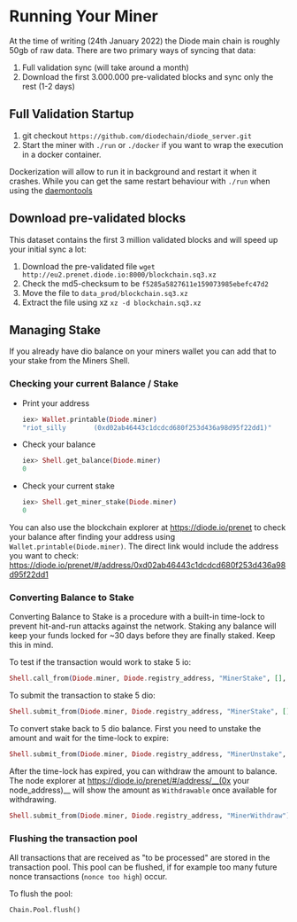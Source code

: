 # Running Your Miner

At the time of writing (24th January 2022) the Diode main chain is roughly 50gb of raw data. There are two primary ways of syncing that data:

1) Full validation sync (will take around a month)
2) Download the first 3.000.000 pre-validated blocks and sync only the rest (1-2 days)

## Full Validation Startup

1. git checkout `https://github.com/diodechain/diode_server.git`
1. Start the miner with `./run` or `./docker` if you want to wrap the execution in a docker container.

Dockerization will allow to run it in background and restart it when it crashes. While you can get the same restart behaviour with `./run` when using the [daemontools](https://cr.yp.to/daemontools.html)

## Download pre-validated blocks

This dataset contains the first 3 million validated blocks and will speed up your initial sync a lot:

1. Download the pre-validated file `wget http://eu2.prenet.diode.io:8000/blockchain.sq3.xz`
1. Check the md5-checksum to be `f5285a5827611e159073985ebefc47d2`
1. Move the file to `data_prod/blockchain.sq3.xz`
1. Extract the file using xz `xz -d blockchain.sq3.xz`

## Managing Stake

If you already have dio balance on your miners wallet you can add that to your stake from the Miners Shell.

### Checking your current Balance / Stake

* Print your address
    ```elixir
    iex> Wallet.printable(Diode.miner)
    "riot_silly       (0xd02ab46443c1dcdcd680f253d436a98d95f22dd1)"
    ```
* Check your balance
    ```elixir
    iex> Shell.get_balance(Diode.miner)
    0
    ```
* Check your current stake
    ```elixir
    iex> Shell.get_miner_stake(Diode.miner)
    0
    ```

You can also use the blockchain explorer at https://diode.io/prenet to check your balance after finding your address using `Wallet.printable(Diode.miner)`. The direct link would include the address you want to check: https://diode.io/prenet/#/address/0xd02ab46443c1dcdcd680f253d436a98d95f22dd1


### Converting Balance to Stake

Converting Balance to Stake is a procedure with a built-in time-lock to prevent hit-and-run attacks against the network. Staking any balance will keep your funds locked for ~30 days before they are finally staked. Keep this in mind.

To test if the transaction would work to stake 5 io:

```elixir
Shell.call_from(Diode.miner, Diode.registry_address, "MinerStake", [], [], value: Shell.ether(5))
```

To submit the transaction to stake 5 dio:

```elixir
Shell.submit_from(Diode.miner, Diode.registry_address, "MinerStake", [], [], value: Shell.ether(5))
```

To convert stake back to 5 dio balance. First you need to unstake the amount and wait for the time-lock to expire:

```elixir
Shell.submit_from(Diode.miner, Diode.registry_address, "MinerUnstake", [:uint256], [Shell.ether(5)])
```

After the time-lock has expired, you can withdraw the amount to balance. The node explorer at https://diode.io/prenet/#/address/__(0x your node_address)__ will show the amount as `Withdrawable` once available for withdrawing.

```elixir
Shell.submit_from(Diode.miner, Diode.registry_address, "MinerWithdraw")
```

### Flushing the transaction pool

All transactions that are received as "to be processed" are stored in the transaction pool. This pool can be flushed, if for example too many future nonce transactions (`nonce too high`) occur.

To flush the pool:

```
Chain.Pool.flush()
```

